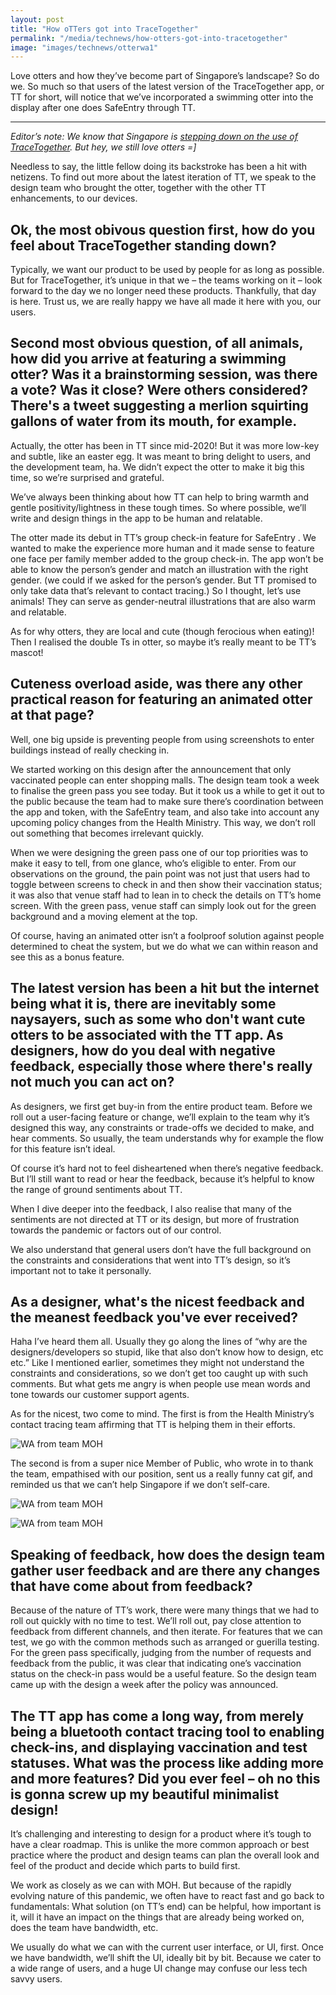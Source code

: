 ```yaml
---
layout: post
title: "How oTTers got into TraceTogether"
permalink: "/media/technews/how-otters-got-into-tracetogether"
image: "images/technews/otterwa1"
---
```

Love otters and how they’ve become part of Singapore’s landscape? So do we. So much so that users of the latest version of the TraceTogether app, or TT for short, will notice that we’ve incorporated a swimming otter into the display after one does SafeEntry through TT. 

---


*Editor’s note: We know that Singapore is [stepping down on the use of TraceTogether](https://www.channelnewsasia.com/singapore/covid19-tracetogether-safeentry-step-down-2641231). But hey, we still love otters =]*

Needless to say, the little fellow doing its backstroke has been a hit with netizens. To find out more about the latest iteration of TT, we speak to the design team who brought the otter, together with the other TT enhancements, to our devices.


## Ok, the most obivous question first, how do you feel about TraceTogether standing down?
Typically, we want our product to be used by people for as long as possible. But for TraceTogether, it’s unique in that we – the teams working on it – look forward to the day we no longer need these products. Thankfully, that day is here. Trust us, we are really happy we have all made it here with you, our users. 

## Second most obvious question, of all animals, how did you arrive at featuring a swimming otter? Was it a brainstorming session, was there a vote? Was it close? Were others considered? There's a tweet suggesting a merlion squirting gallons of water from its mouth, for example.

Actually, the otter has been in TT since mid-2020! But it was more low-key and subtle, like an easter egg. It was meant to bring delight to users, and the development team, ha. We didn’t expect the otter to make it big this time, so we’re surprised and grateful.

We’ve always been thinking about how TT can help to bring warmth and gentle positivity/lightness in these tough times. So where possible, we’ll write and design things in the app to be human and relatable.

The otter made its debut in TT’s group check-in feature for SafeEntry . We wanted to make the experience more human and it made sense to feature one face per family member added to the group check-in. The app won’t be able to know the person’s gender and match an illustration with the right gender. (we could if we asked for the person’s gender. But TT promised to only take data that’s relevant to contact tracing.) So I thought, let’s use animals! They can serve as gender-neutral illustrations that are also warm and relatable.

As for why otters, they are local and cute (though ferocious when eating)! Then I realised the double Ts in otter, so maybe it’s really meant to be TT’s mascot!

## Cuteness overload aside, was there any other practical reason for featuring an animated otter at that page? 

Well, one big upside is preventing people from using screenshots to enter buildings instead of really checking in. 

We started working on this design after the announcement that only vaccinated people can enter shopping malls. The design team took a week to finalise the green pass you see today. But it took us a while to get it out to the public because the team had to make sure there’s coordination between the app and token, with the SafeEntry team, and also take into account any upcoming policy changes from the Health Ministry. This way, we don’t roll out something that becomes irrelevant quickly.

When we were designing the green pass one of our top priorities was to make it easy to tell, from one glance, who’s eligible to enter. From our observations on the ground, the pain point was not just that users had to toggle between screens to check in and then show their vaccination status; it was also that venue staff had to lean in to check the details on TT’s home screen. With the green pass, venue staff can simply look out for the green background and a moving element at the top. 

Of course, having an animated otter isn’t a foolproof solution against people determined to cheat the system, but we do what we can within reason and see this as a bonus feature. 

## The latest version has been a hit but the internet being what it is, there are inevitably some naysayers, such as some who don't want cute otters to be associated with the TT app. As designers, how do you deal with negative feedback, especially those where there's really not much you can act on?

As designers, we first get buy-in from the entire product team. Before we roll out a user-facing feature or change, we’ll explain to the team why it’s designed this way, any constraints or trade-offs we decided to make, and hear comments. So usually, the team understands why for example the flow for this feature isn’t ideal.

Of course it’s hard not to feel disheartened when there’s negative feedback. But I’ll still want to read or hear the feedback, because it’s helpful to know the range of ground sentiments about TT.

When I dive deeper into the feedback, I also realise that many of the sentiments are not directed at TT or its design, but more of frustration towards the pandemic or factors out of our control.

We also understand that general users don’t have the full background on the constraints and considerations that went into TT’s design, so it’s important not to take it personally.

## As a designer, what's the nicest feedback and the meanest feedback you've ever received?

Haha I’ve heard them all. Usually they go along the lines of “why are the designers/developers so stupid, like that also don’t know how to design, etc etc.” Like I mentioned earlier, sometimes they might not understand the constraints and considerations, so we don’t get too caught up with such comments. But what gets me angry is when people use mean words and tone towards our customer support agents.

As for the nicest, two come to mind. The first is from the Health Ministry’s contact tracing team affirming that TT is helping them in their efforts. 

![WA from team MOH](/images/technews/otterwa1.png)


The second is from a super nice Member of Public, who wrote in to thank the team, empathised with our position, sent us a really funny cat gif, and reminded us that we can’t help Singapore if we don’t self-care.

![WA from team MOH](/images/technews/otterwa2.png)

![WA from team MOH](/images/technews/otterwa3.png)


## Speaking of feedback, how does the design team gather user feedback and are there any changes that have come about from feedback? 

Because of the nature of TT’s work, there were many things that we had to roll out quickly with no time to test. We’ll roll out, pay close attention to feedback from different channels, and then iterate. For features that we can test, we go with the common methods such as arranged or guerilla testing. 
For the green pass specifically, judging from the number of requests and feedback from the public, it was clear that indicating one’s vaccination status on the check-in pass would be a useful feature. So the design team came up with the design a week after the policy was announced. 

## The TT app has come a long way, from merely being a bluetooth contact tracing tool to enabling check-ins, and displaying vaccination and test statuses. What was the process like adding more and more features? Did you ever feel – oh no this is gonna screw up my beautiful minimalist design!

It’s challenging and interesting to design for a product where it’s tough to have a clear roadmap. This is unlike the more common approach or best practice where the product and design teams can plan the overall look and feel of the product and decide which parts to build first. 

We work as closely as we can with MOH. But because of the rapidly evolving nature of this pandemic, we often have to react fast and go back to fundamentals: What solution (on TT’s end) can be helpful, how important is it, will it have an impact on the things that are already being worked on, does the team have bandwidth, etc.

We usually do what we can with the current user interface, or UI, first. Once we have bandwidth, we’ll shift the UI, ideally bit by bit. Because we cater to a wide range of users, and a huge UI change may confuse our less tech savvy users. 





